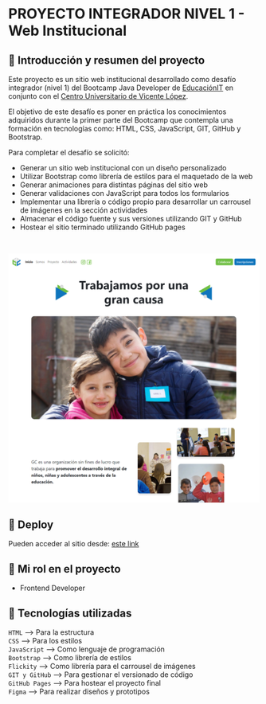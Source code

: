 # PROYECTO INTEGRADOR NIVEL 1 - Web Institucional

## 📌 Introducción y resumen del proyecto

Este proyecto es un sitio web institucional desarrollado como desafío integrador (nivel 1) del Bootcamp Java Developer de [EducaciónIT](https://www.educacionit.com/bootcamp-java-developer) en conjunto con el [Centro Universitario de Vicente López](https://www.vicentelopez.gov.ar/centrouniversitariovl).

El objetivo de este desafío es poner en práctica los conocimientos adquiridos durante la primer parte del Bootcamp que contempla una formación en tecnologías como: HTML, CSS, JavaScript, GIT, GitHub y Bootstrap.

Para completar el desafío se solicitó:

- Generar un sitio web institucional con un diseño personalizado
- Utilizar Bootstrap como librería de estilos para el maquetado de la web
- Generar animaciones para distintas páginas del sitio web
- Generar validaciones con JavaScript para todos los formularios
- Implementar una librería o código propio para desarrollar un carrousel de imágenes en la sección actividades
- Almacenar el código fuente y sus versiones utilizando GIT y GitHub
- Hostear el sitio terminado utilizando GitHub pages

<br/>

![Imagen del proyecto](./assets/readme-img.jpg)

## 🚀 Deploy

Pueden acceder al sitio desde: [este link](https://florluzduarte.github.io/integrador-nivel-1-bootcamp-java/)

## 💼 Mi rol en el proyecto

- Frontend Developer

## 🔨 Tecnologías utilizadas

`HTML` --> Para la estructura  
`CSS` --> Para los estilos  
`JavaScript` --> Como lenguaje de programación  
`Bootstrap` --> Como librería de estilos  
`Flickity` --> Como librería para el carrousel de imágenes  
`GIT y GitHub` --> Para gestionar el versionado de código  
`GitHub Pages` --> Para hostear el proyecto final  
`Figma` --> Para realizar diseños y prototipos
